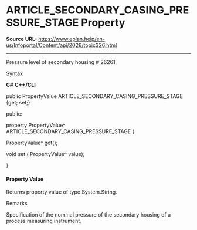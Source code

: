 # ARTICLE_SECONDARY_CASING_PRESSURE_STAGE Property

**Source URL:** https://www.eplan.help/en-us/Infoportal/Content/api/2026/topic326.html

---

Pressure level of secondary housing # 26261.

Syntax

**C#**
**C++/CLI**


public PropertyValue ARTICLE_SECONDARY_CASING_PRESSURE_STAGE {get; set;}

public:

property PropertyValue^ ARTICLE_SECONDARY_CASING_PRESSURE_STAGE {

   PropertyValue^ get();

   void set (    PropertyValue^ value);

}


#### Property Value

Returns property value of type System.String.

Remarks

Specification of the nominal pressure of the secondary housing of a process measuring instrument.
